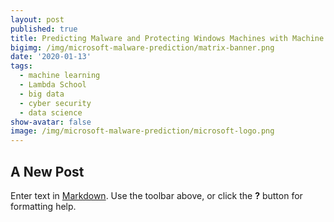 ```yaml
---
layout: post
published: true
title: Predicting Malware and Protecting Windows Machines with Machine Learning
bigimg: /img/microsoft-malware-prediction/matrix-banner.png
date: '2020-01-13'
tags:
  - machine learning
  - Lambda School
  - big data
  - cyber security
  - data science
show-avatar: false
image: /img/microsoft-malware-prediction/microsoft-logo.png
---
```

## A New Post

Enter text in [Markdown](http://daringfireball.net/projects/markdown/). Use the toolbar above, or click the **?** button for formatting help.
